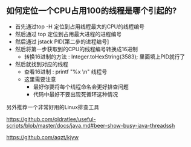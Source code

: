 ## 如何定位一个CPU占用100的线程是哪个引起的?
- 首先通过top -H 定位到占用线程最大的CPU的线程编号
- 然后通过 top 定位到占用最大进程的进程编号
- 然后通过 jstack PID[第二步的进程编号]
- 然后将第一步获取到的CPU的线程编号转换成16进制
    - 转换16进制的方法 : Integer.toHexString(3583); 里面填上PID就行了
- 然后就找到对应的线程
    - 查看16进制 : printf "%x \n" 线程号
    - 这里需要注意
        - 最好你要将每个线程命名会更好排查问题
        - 代码中最好不要出现死循环这种情况





另外推荐一个非常好用的Linux排查工具

https://github.com/oldratlee/useful-scripts/blob/master/docs/java.md#beer-show-busy-java-threadssh

https://github.com/aqzt/kjyw